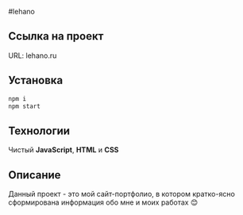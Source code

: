 #lehano

## Ccылка на проект

URL: lehano.ru

## Установка

```sh
npm i
npm start
```

## Технологии

Чистый **JavaScript**, **HTML** и **CSS**

## Описание

Данный проект - это мой сайт-портфолио, в котором кратко-ясно сформирована информация обо мне и моих работах 😊
